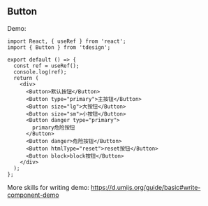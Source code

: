 ## Button

Demo:

```tsx
import React, { useRef } from 'react';
import { Button } from 'tdesign';

export default () => {
  const ref = useRef();
  console.log(ref);
  return (
    <div>
      <Button>默认按钮</Button>
      <Button type="primary">主按钮</Button>
      <Button size="lg">大按钮</Button>
      <Button size="sm">小按钮</Button>
      <Button danger type="primary">
        primary危险按钮
      </Button>
      <Button danger>危险按钮</Button>
      <Button htmlType="reset">reset按钮</Button>
      <Button block>block按钮</Button>
    </div>
  );
};
```

More skills for writing demo: https://d.umijs.org/guide/basic#write-component-demo
